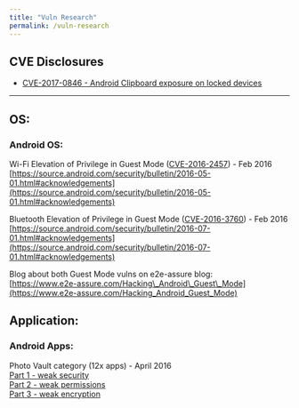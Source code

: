 ```yaml
---
title: "Vuln Research"
permalink: /vuln-research
---
```



## CVE Disclosures
* [CVE-2017-0846 - Android Clipboard exposure on locked devices](https://www.ticarpi.com/disclosures/cve_2017-0846_android_clipboard_exposure.txt)


---
## OS:

### Android OS:

Wi-Fi Elevation of Privilege in Guest Mode ([CVE-2016-2457](https://cve.mitre.org/cgi-bin/cvename.cgi?name=CVE-2016-2457)) - Feb 2016
[https://source.android.com/security/bulletin/2016-05-01.html#acknowledgements](https://source.android.com/security/bulletin/2016-05-01.html#acknowledgements)  

Bluetooth Elevation of Privilege in Guest Mode ([CVE-2016-3760](https://cve.mitre.org/cgi-bin/cvename.cgi?name=CVE-2016-3760)) - Feb 2016
[https://source.android.com/security/bulletin/2016-07-01.html#acknowledgements](https://source.android.com/security/bulletin/2016-07-01.html#acknowledgements)  

Blog about both Guest Mode vulns on e2e-assure blog:  
[https://www.e2e-assure.com/Hacking\_Android\_Guest\_Mode](https://www.e2e-assure.com/Hacking_Android_Guest_Mode)

## Application:

### Android Apps:

Photo Vault category (12x apps) - April 2016  
[Part 1 - weak security](https://www.e2e-assure.com/AndroidPhotoVault_app_analysis_1)  
[Part 2 - weak permissions](https://www.e2e-assure.com/AndroidPhotoVault-app-analysis-2)  
[Part 3 - weak encryption](https://www.e2e-assure.com/AndroidPhotoVault_app_analysis_3)  

